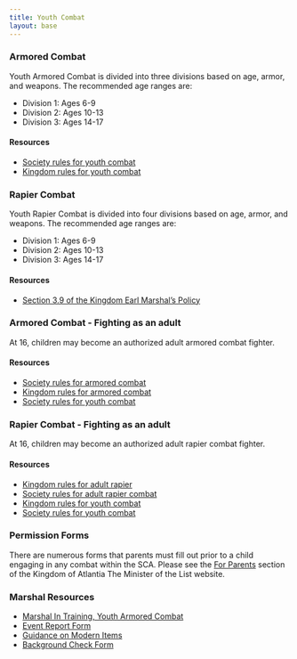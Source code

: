 ```yaml
---
title: Youth Combat
layout: base
---
```



<div class="row" markdown="1">
<div class="col-sm-6" markdown="1">

### Armored Combat
Youth Armored Combat is divided into three divisions based on age, armor, and weapons.  The recommended age ranges are:
* Division 1: Ages 6-9
* Division 2: Ages 10-13
* Division 3: Ages 14-17

#### Resources
* [Society rules for youth combat](http://www.sca.org/officers/marshal/youthcombat/docs/SocietyYCRules.pdf)
* [Kingdom rules for youth combat](http://atlantia.sca.org/offices/seneschal/clerk-of-law/policy/marshal?faqitem=Herald7)

</div>
<div class="col-sm-6" markdown="1">

### Rapier Combat
Youth Rapier Combat is divided into four divisions based on age, armor, and weapons. The recommended age ranges are:

* Division 1: Ages 6-9
* Division 2: Ages 10-13
* Division 3: Ages 14-17

#### Resources
* [Section 3.9 of the Kingdom Earl Marshal’s Policy](/paperwork/)


</div>
</div>
<div class="row" markdown="1">
<div class="col-sm-6" markdown="1">

### Armored Combat - Fighting as an adult
At 16, children may become an authorized adult armored combat fighter.

#### Resources
* [Society rules for armored combat](http://www.sca.org/officers/marshal/docs/marshal_handbook.pdf)
* [Kingdom rules for armored combat](http://atlantia.sca.org/offices/seneschal/clerk-of-law/policy/marshal)
* [Society rules for youth combat](http://www.sca.org/officers/marshal/youthcombat/docs/SocietyYCRules.pdf)

</div>
<div class="col-sm-6" markdown="1">

### Rapier Combat - Fighting as an adult
At 16, children may become an authorized adult rapier combat fighter.

#### Resources
* [Kingdom rules for adult rapier](http://atlantia.sca.org/offices/seneschal/clerk-of-law/policy/marshal?faqitem=Herald10)
* [Society rules for adult rapier combat](http://www.sca.org/officers/marshal/docs/rapier/rapier_handbook.pdf)
* [Kingdom rules for youth combat](http://atlantia.sca.org/offices/seneschal/clerk-of-law/policy/marshal?faqitem=Herald7)
* [Society rules for youth combat](http://www.sca.org/officers/marshal/youthcombat/docs/SocietyYCRules.pdf)

</div>
</div>
<div class="row" markdown="1">
<div class="col-sm-6" markdown="1">

### Permission Forms
There are numerous forms that parents must fill out prior to a child engaging in any combat within the SCA.  Please see the [For Parents](https://mol.atlantia.sca.org/information-for-fighters/#parents) section of the Kingdom of Atlantia The Minister of the List website.

</div>
<div class="col-sm-6" markdown="1">

### Marshal Resources

* [Marshal In Training, Youth Armored Combat](/documents/forms/mit.docx)
* [Event Report Form](https://warrant.atlantia.sca.org/reports/new/1)
* [Guidance on Modern Items](/procedures/modern)
* [Background Check Form](https://www.sca.org/resources/document-library/backgroundcheckauthformfillable/)

</div>
</div>
